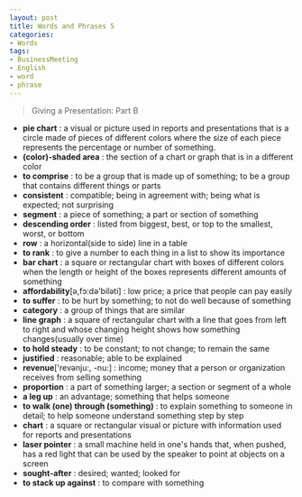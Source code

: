 ```yaml
---
layout: post
title: Words and Phrases 5
categories:
- Words
tags:
- BusinessMeeting
- English
- word
- phrase
---
```


> Giving a Presentation: Part B  

- **pie chart** : a visual or picture used in reports and presentations that is a circle made of pieces of different colors where the size of each piece represents the percentage or number of something.
- **(color)-shaded area** : the section of a chart or graph that is in a different color
- **to comprise** : to be a group that is made up of something; to be a group that contains different things or parts
- **consistent** : compatible; being in agreement with; being what is expected; not surprising
- **segment** : a piece of something; a part or section of something
- **descending order** : listed from biggest, best, or top to the smallest, worst, or bottom
- **row** : a horizontal(side to side) line in a table
- **to rank** : to give a number to each thing in a list to show its importance
- **bar chart** : a square or rectangular chart with boxes of different colors when the length or height of the boxes represents different amounts of something
- **affordability**[ə,fɔ:də'biləti] : low price; a price that people can pay easily
- **to suffer** : to be hurt by something; to not do well because of something
- **category** : a group of things that are similar
- **line graph** : a square of rectangular chart with a line that goes from left to right and whose changing height shows how something changes(usually over time)
- **to hold steady** : to be constant; to not change; to remain the same
- **justified** : reasonable; able to be explained
- **revenue**['revənju:, -nu:] : income; money that a person or organization receives from selling something
- **proportion** : a part of something larger; a section or segment of a whole
- **a leg up** : an advantage; something that helps someone
- **to walk (one) through (something)** : to explain something to someone in detail; to help someone understand something step by step
- **chart** : a square or rectangular visual or picture with information used for reports and presentations
- **laser pointer** : a small machine held in one's hands that, when pushed, has a red light that can be used by the speaker to point at objects on a screen
- **sought-after** : desired; wanted; looked for
- **to stack up against** : to compare with something
